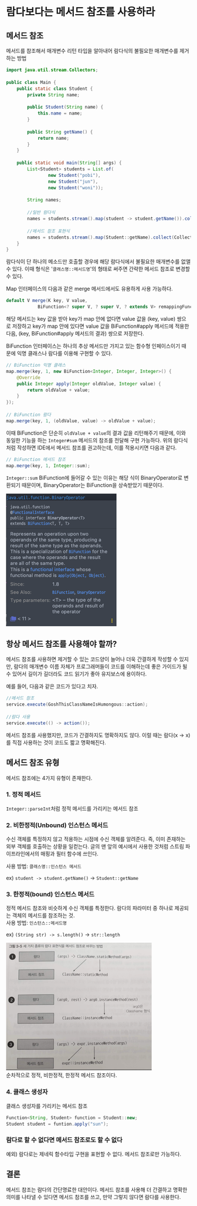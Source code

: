 # 람다보다는 메서드 참조를 사용하라

## 메서드 참조
메서드를 참조해서 매개변수 리턴 타입을 알아내어 람다식의 불필요한 매개변수를 제거하는 방법

```java
import java.util.stream.Collectors;

public class Main {
    public static class Student {
        private String name;

        public Student(String name) {
            this.name = name;
        }

        public String getName() {
            return name;
        }
    }

    public static void main(String[] args) {
        List<Student> students = List.of(
                new Student("pobi"),
                new Student("jun"),
                new Student("woni"));

        String names;

        //일반 람다식
        names = students.stream().map(student -> student.getName()).collect(Collectors.joining(","));
        
        //메서드 참조 표현식
        names = students.stream().map(Student::getName).collect(Collectors.joining(","));
    }
}
```
람다식이 단 하나의 메소드만 호출할 경우에 해당 람다식에서 불필요한 매개변수를 없앨 수 있다. 이때 형식은 '`클래스명::메서드명`'의 형태로 써주면 간략한 메서드 참조로 변경할 수 있다.

Map 인터페이스의 다음과 같은 merge 메서드에서도 유용하게 사용 가능하다.
```java
default V merge(K key, V value,
            BiFunction<? super V, ? super V, ? extends V> remappingFunction)
```
해당 메서드는 key 값을 받아 
key가 map 안에 없다면 value 값을 (key, value) 쌍으로 저장하고
key가 map 안에 있다면 value 값을 BiFunction#apply 메서드에 적용한 다음, (key, BiFunction#apply 메서드의 결과) 쌍으로 저장한다.

BiFunction 인터페이스는 하나의 추상 메서드만 가지고 있는 함수형 인페이스이기 때문에 익명 클래스나 람다를 이용해 구현할 수 있다.

```java
// BiFunction 익명 클래스
map.merge(key, 1, new BiFunction<Integer, Integer, Integer>() {
    @Override
    public Integer apply(Integer oldValue, Integer value) {
        return oldValue + value;
    }
});

// BiFunction 람다
map.merge(key, 1, (oldValue, value) -> oldValue + value);
```

이때 BiFunction은 단순히 `oldValue + value`의 결과 값을 리턴해주기 때문에, 이와 동일한 기능을 하는 `Integer#sum` 메서드의 참조를 전달해 구현 가능하다. 위의 람다식처럼 작성하면 IDE에서 메서드 참조를 권고하는데, 이를 적용시키면 다음과 같다.
```java
// BiFunction 메서드 참조
map.merge(key, 1, Integer::sum);
```
`Integer::sum` BiFunction에 들어갈 수 있는 이유는 해당 식이 BinaryOperator<Integer>로 변환되기 때문이며, BinaryOperator는 BiFunction을 상속받았기 때문이다.

![img.png](images/BinaryOperator.png) 

## 항상 메서드 참조를 사용해야 할까?
메서드 참조를 사용하면 제거할 수 있는 코드양이 늘어나 더욱 간결하게 작성할 수 있지만, 람다의 매개변수 이름 자체가 프로그래머들이 코드를 이해하는데 좋은 가이드가 될 수 있어서 길이가 길더라도 코드 읽기가 좋아 유지보스에 용이하다.

예를 들어, 다음과 같은 코드가 있다고 치자.
```java
//메서드 참조 
service.execute(GoshThisClassNameIsHumongous::action);

//람다 사용
service.execute(() -> action());
```

메서드 참조를 사용했지만, 코드가 간결하지도 명확하지도 않다. 이럴 때는 람다(x -> x)를 직접 사용하는 것이 코드도 짧고 명확해진다.

## 메서드 참조 유형
메서드 참조에는 4가지 유형이 존재한다.

### 1. 정적 메서드
`Integer::parseInt`처럼 정적 메서드를 가리키는 메서드 참조

### 2. 비한정적(Unbound) 인스턴스 메서드
수신 객체를 특정하지 않고 적용하는 시점에 수신 객체를 알려준다. 즉, 이미 존재하는 외부 객체를 호출하는 상황을 일컫는다. 글의 맨 앞의 예시에서 사용한 것처럼 스트림 파이프라인에서의 매핑과 필터 함수에 쓰인다.

사용 방법: `클래스명::인스턴스 메서드`

ex) `student -> student.getName()` -> `Student::getName`

### 3. 한정적(bound) 인스턴스 메서드
정적 메서드 참조와 비슷하게 수신 객체를 특정한다. 람다의 파라미터 중 하나로 제공되는 객체의 메서드를 참조하는 것.  
사용 방법: `인스턴스::메서드명`  

ex) `(String str) -> s.length()` -> `str::length`

![img.png](images/methodRef.png)  
순차적으로 정적, 비한정적, 한정적 메서드 참조이다.

### 4. 클래스 생성자
클래스 생성자를 가리키는 메서드 참조
```java
Function<String, Student> function = Student::new;
Student student = funtion.apply("sun");
```

### 람다로 할 수 없다면 메서드 참조로도 할 수 없다
예외) 람다로는 제네릭 함수타입 구현을 표현할 수 없다. 메서드 참조로만 가능하다.



## 결론
메서드 참조는 람다의 간단명료한 대안이다. 메서드 참조를 사용해 더 간결하고 명확한 의미를 나타낼 수 있다면 메서드 참조를 쓰고, 만약 그렇지 않다면 람다를 사용한다.

